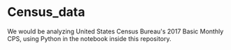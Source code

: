 # Census_data

We would be analyzing United States Census Bureau's 2017 Basic Monthly CPS,
using Python in the notebook inside this repository.
